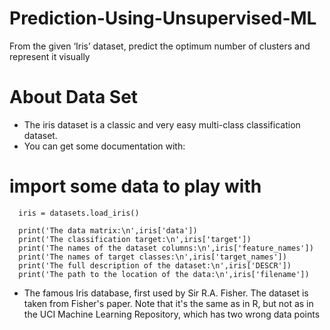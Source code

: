 # Prediction-Using-Unsupervised-ML
From the given ‘Iris’ dataset, predict the optimum number of clusters and represent it visually

# About Data Set
 - The iris dataset is a classic and very easy multi-class classification dataset.
 - You can get some documentation with:

# import some data to play with
```
  iris = datasets.load_iris()

  print('The data matrix:\n',iris['data'])
  print('The classification target:\n',iris['target'])
  print('The names of the dataset columns:\n',iris['feature_names'])
  print('The names of target classes:\n',iris['target_names'])
  print('The full description of the dataset:\n',iris['DESCR'])
  print('The path to the location of the data:\n',iris['filename'])
```
* The famous Iris database, first used by Sir R.A. Fisher. The dataset is taken from Fisher's paper. 
Note that it's the same as in R, but not as in the UCI Machine Learning Repository, which has two wrong data points
